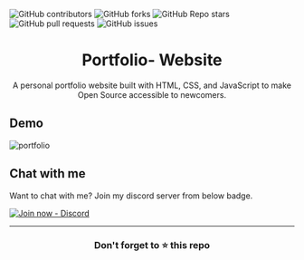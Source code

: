 ![GitHub contributors](https://img.shields.io/github/contributors/RakeshSangem/portfolio?color=%237777CC&style=for-the-badge)
![GitHub forks](https://img.shields.io/github/forks/RakeshSangem/portfolio?color=%230066CC&style=for-the-badge)
![GitHub Repo stars](https://img.shields.io/github/stars/RakeshSangem/portfolio?color=%2300CC00&style=for-the-badge)
![GitHub pull requests](https://img.shields.io/github/issues-pr-raw/RakeshSangem/portfolio?color=darkorchid&style=for-the-badge)
![GitHub issues](https://img.shields.io/github/issues-raw/RakeshSangem/portfolio?color=darkcyan&style=for-the-badge)
<div align="center"> <h1> Portfolio- Website</h1>
<p>A personal portfolio website built with HTML, CSS, and JavaScript to make Open Source accessible to newcomers.</p></div>

## Demo
![portfolio](https://user-images.githubusercontent.com/107752425/192083103-e773c142-6ed0-4223-8fca-62525c2f908a.png)

## Chat with me

Want to chat with me? Join my discord server from below badge.

[![Join now - Discord](https://img.shields.io/badge/Join_now-Discord-2ea44f?style=for-the-badge&logo=discord&logoColor=white)](https://discord.gg/CapGk4dEaV)

------

<div align="center">
<h3>Don't forget to ⭐ this repo</h3>
</div>
